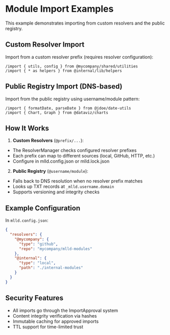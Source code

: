# Module Import Examples

This example demonstrates importing from custom resolvers and the public registry.

## Custom Resolver Import

Import from a custom resolver prefix (requires resolver configuration):

```mlld
/import { utils, config } from @mycompany/shared/utilities
/import { * as helpers } from @internal/lib/helpers
```

## Public Registry Import (DNS-based)

Import from the public registry using username/module pattern:

```mlld
/import { formatDate, parseDate } from @jdoe/date-utils
/import { Chart, Graph } from @dataviz/charts
```

## How It Works

1. **Custom Resolvers** (`@prefix/...`):
- The ResolverManager checks configured resolver prefixes
- Each prefix can map to different sources (local, GitHub, HTTP, etc.)
- Configure in mlld.config.json or mlld.lock.json

2. **Public Registry** (`@username/module`):
- Falls back to DNS resolution when no resolver prefix matches
- Looks up TXT records at `_mlld.username.domain`
- Supports versioning and integrity checks

## Example Configuration

In `mlld.config.json`:
```json
{
  "resolvers": {
    "@mycompany": {
      "type": "github",
      "repo": "mycompany/mlld-modules"
    },
    "@internal": {
      "type": "local",
      "path": "./internal-modules"
    }
  }
}
```

## Security Features

- All imports go through the ImportApproval system
- Content integrity verification via hashes
- Immutable caching for approved imports
- TTL support for time-limited trust